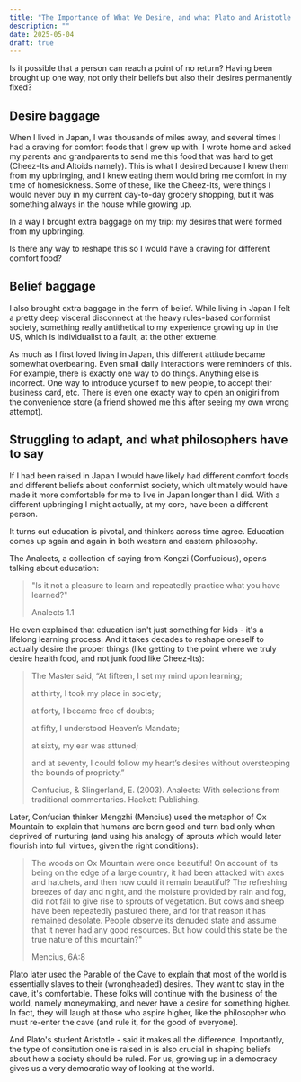 ```yaml
---
title: "The Importance of What We Desire, and what Plato and Aristotle Have To Say"
description: ""
date: 2025-05-04
draft: true
---
```


Is it possible that a person can reach a point of no return?  Having been brought up one way, not only their beliefs but also their desires permanently fixed?

## Desire baggage

When I lived in Japan, I was thousands of miles away, and several times I had a craving for comfort foods that I grew up with.  I wrote home and asked my parents and grandparents to send me this food that was hard to get (Cheez-Its and Altoids namely).  This is what I desired because I knew them from my upbringing, and I knew eating them would bring me comfort in my time of homesickness.  Some of these, like the Cheez-Its, were things I would never buy in my current day-to-day grocery shopping, but it was something always in the house while growing up.

In a way I brought extra baggage on my trip: my desires that were formed from my upbringing.

Is there any way to reshape this so I would have a craving for different comfort food?

## Belief baggage

I also brought extra baggage in the form of belief.  While living in Japan I felt a pretty deep visceral disconnect at the heavy rules-based conformist society, something really antithetical to my experience growing up in the US, which is individualist to a fault, at the other extreme.

As much as I first loved living in Japan, this different attitude became somewhat overbearing.  Even small daily interactions were reminders of this.  For example, there is exactly one way to do things.  Anything else is incorrect.  One way to introduce yourself to new people, to accept their business card, etc.  There is even one exacty way to open an onigiri from the convenience store (a friend showed me this after seeing my own wrong attempt).

## Struggling to adapt, and what philosophers have to say
If I had been raised in Japan I would have likely had different comfort foods and different beliefs about conformist society, which ultimately would have made it more comfortable for me to live in Japan longer than I did.  With a different upbringing I might actually, at my core, have been a different person.

It turns out education is pivotal, and thinkers across time agree.  Education comes up again and again in both western and eastern philosophy.

The Analects, a collection of saying from Kongzi (Confucious), opens talking about education:

> "Is it not a pleasure to learn and repeatedly practice what you have learned?"
>
> Analects 1.1

He even explained that education isn't just something for kids - it's a lifelong learning process.  And it takes decades to reshape oneself to actually desire the proper things (like getting to the point where we truly desire health food, and not junk food like Cheez-Its):

> The Master said, “At fifteen, I set my mind upon learning;
>
> at thirty, I took my place in society;
>
> at forty, I became free of doubts;
>
> at fifty, I understood Heaven’s Mandate;
>
> at sixty, my ear was attuned;
>
> and at seventy, I could follow my heart’s desires without overstepping the bounds of propriety.”
>
> Confucius, & Slingerland, E. (2003). Analects: With selections from traditional commentaries. Hackett Publishing.


Later, Confucian thinker Mengzhi (Mencius) used the metaphor of Ox Mountain to explain that humans are born good and turn bad only when deprived of nurturing (and using his analogy of sprouts which would later flourish into full virtues, given the right conditions):

> The woods on Ox Mountain were once beautiful! On account of its being on the edge of a large country, it had been attacked with axes and hatchets, and then how could it remain beautiful? The refreshing breezes of day and night, and the moisture provided by rain and fog, did not fail to give rise to sprouts of vegetation. But cows and sheep have been repeatedly pastured there, and for that reason it has remained desolate. People observe its denuded state and assume that it never had any good resources. But how could this state be the true nature of this mountain?"
>
> Mencius, 6A:8

Plato later used the Parable of the Cave to explain that most of the world is essentially slaves to their (wrongheaded) desires.  They want to stay in the cave, it's comfortable.  These folks will continue with the business of the world, namely moneymaking, and never have a desire for something higher.  In fact, they will laugh at those who aspire higher, like the philosopher who must re-enter the cave (and rule it, for the good of everyone).

And Plato's student Aristotle - said it makes all the difference.  Importantly, the type of consitution one is raised in is also crucial in shaping beliefs about how a society should be ruled.  For us, growing up in a democracy gives us a very democratic way of looking at the world.
